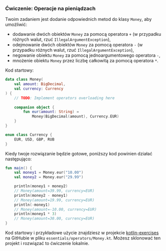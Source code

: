 ### Ćwiczenie: Operacje na pieniądzach

Twoim zadaniem jest dodanie odpowiednich metod do klasy `Money`, aby umożliwić:
* dodawanie dwóch obiektów `Money` za pomocą operatora `+` (w przypadku różnych walut, rzuć `IllegalArgumentException`),
* odejmowanie dwóch obiektów `Money` za pomocą operatora `-` (w przypadku różnych walut, rzuć `IllegalArgumentException`),
* negowanie obiektu `Money` za pomocą jednoargumentowego operatora `-`,
* mnożenie obiektu `Money` przez liczbę całkowitą za pomocą operatora `*`.

Kod startowy:

```kotlin
data class Money(
    val amount: BigDecimal, 
    val currency: Currency
) {
    // TODO: Implement operators overloading here
    
    companion object {
        fun eur(amount: String) = 
            Money(BigDecimal(amount), Currency.EUR)
    }
}

enum class Currency {
    EUR, USD, GBP, RUB
}
```

Kiedy twoje rozwiązanie będzie gotowe, poniższy kod powinien działać następująco:

```kotlin
fun main() {
    val money1 = Money.eur("10.00")
    val money2 = Money.eur("29.99")

    println(money1 + money2) 
    // Money(amount=39.99, currency=EUR)
    println(money2 - money1) 
    // Money(amount=19.99, currency=EUR)
    println(-money1) 
    // Money(amount=-10.00, currency=EUR)
    println(money1 * 3) 
    // Money(amount=30.00, currency=EUR)
}
```

Kod startowy i przykładowe użycie znajdziesz w projekcie [kotlin-exercises](https://github.com/MarcinMoskala/kotlin-exercises) na GitHubie w pliku `essentials/operators/Money.kt`. Możesz sklonować ten projekt i rozwiązać to ćwiczenie lokalnie.
